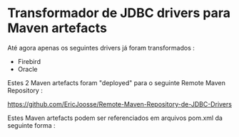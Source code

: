 # Transformador de JDBC drivers para Maven artefacts

Até agora apenas os seguintes drivers já foram transformados : 
* Firebird
* Oracle


Estes 2 Maven artefacts foram "deployed" para o seguinte Remote Maven Repository : 

https://github.com/EricJoosse/Remote-Maven-Repository-de-JDBC-Drivers 

Estes Maven artefacts podem ser referenciados em arquivos pom.xml da seguinte forma :  

